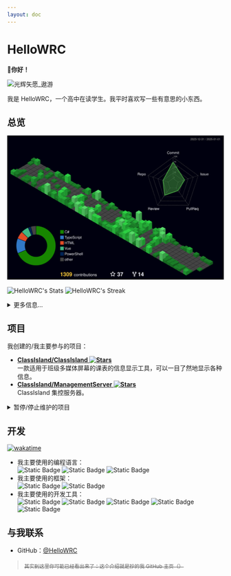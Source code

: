 ```yaml
---
layout: doc
---
```


# HelloWRC

**👋你好！**

<img src="https://github.com/user-attachments/assets/a3a43276-c654-4af5-bf48-0a309ca3b75c"
    width="85"
    alt="光辉矢愿_遨游"/>

我是 HelloWRC，一个高中在读学生。我平时喜欢写一些有意思的小东西。

## 总览

![](https://raw.githubusercontent.com/HelloWRC/HelloWRC/refs/heads/master/profile-3d-contrib/profile-night-green.svg)

![HelloWRC's Stats](https://github-readme-stats.vercel.app/api?username=HelloWRC&theme=vue-dark&show_icons=true&hide_border=true&count_private=true)
![HelloWRC's Streak](https://github-readme-streak-stats.herokuapp.com/?user=HelloWRC&theme=vue-dark&hide_border=true)

<details>
  <summary>更多信息…</summary>
  
![hoyocard](https://hoyocard.qhy04.com/sr/detail/2/337298852.png)
</details>

## 项目

我创建的/我主要参与的项目：

- **[ClassIsland/ClassIsland ![Stars](https://img.shields.io/github/stars/ClassIsland/ClassIsland?label=Stars)](https://github.com/ClassIsland/ClassIsland/)**
  <br/>
  一款适用于班级多媒体屏幕的课表的信息显示工具，可以一目了然地显示各种信息。
- **[ClassIsland/ManagementServer ![Stars](https://img.shields.io/github/stars/ClassIsland/ManagementServer?label=Stars)](https://github.com/ClassIsland/ManagementServer/)**
  <br/>
  ClassIsland 集控服务器。

<details>
<summary>暂停/停止维护的项目</summary>

这些项目已经暂停或停止维护，不建议再使用了。

- ~~**[HelloWRC/StickyHomeworks ![Stars](https://img.shields.io/github/stars/HelloWRC/StickyHomeworks?label=Stars)](https://github.com/HelloWRC/StickyHomeworks/)**~~
  <br/>
  一款支持富文本的桌面作业贴工具。如需继续使用，可以使用 Fork **[Sticky-attention/Sticky-attention ![Stars](https://img.shields.io/github/stars/Sticky-attention/Sticky-attention?label=Stars)](https://github.com/Sticky-attention/Sticky-attention/)**
- ~~**[HelloWRC/W-DesktopCountdown ![Stars](https://img.shields.io/github/stars/HelloWRC/W-DesktopCountdown?label=Stars)](https://github.com/HelloWRC/W-DesktopCountdown/)**~~

</details>

## 开发

[![wakatime](https://wakatime.com/badge/user/e8311e69-158c-4e37-9809-ee423f29bc8f.svg)](https://wakatime.com/@e8311e69-158c-4e37-9809-ee423f29bc8f?style=flat-square)

- 我主要使用的编程语言：<br/>
  ![Static Badge](https://img.shields.io/badge/C%23-%23339933?style=flat-square&logo=.NET&logoColor=white)
  ![Static Badge](https://img.shields.io/badge/TypeScript-%20?style=flat-square&logo=typescript&logoColor=white&color=3178C6)
  ![Static Badge](https://img.shields.io/badge/Python-%233776AB?style=flat-square&logo=Python&logoColor=white)
- 我主要使用的框架：<br/>
  ![Static Badge](https://img.shields.io/badge/.NET-%23512bd4?style=flat-square&logo=.NET)
  ![Static Badge](https://img.shields.io/badge/Vue.js-%234FC08D?style=flat-square&logo=vue.js&logoColor=white)
- 我主要使用的开发工具：<br/>
  ![Static Badge](https://img.shields.io/badge/Visual_Studio-%23a478db?style=flat-square&logoColor=white)
  ![Static Badge](https://img.shields.io/badge/Visual_Studio_Code-%232F80ED?style=flat-square&logo=vscodium&logoColor=white)
  ![Static Badge](https://img.shields.io/badge/Rider-%23fe9c0e?style=flat-square&logo=rider)
  ![Static Badge](https://img.shields.io/badge/ReSharper-%23df2477?style=flat-square&logo=resharper)
  ![Static Badge](https://img.shields.io/badge/WebStorm-%230068fd?style=flat-square&logo=webstorm&logoColor=white)

## 与我联系

- GitHub：[@HelloWRC](https://github.com/HelloWRC)

> ~~<sub>其实到这里你可能已经看出来了：这个介绍就是抄的我 GitHub 主页（）</sub>~~
